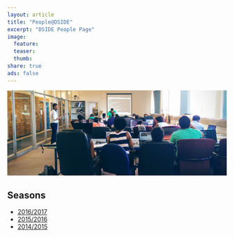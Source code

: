 ```yaml
---
layout: article
title: "People@DSIDE"
excerpt: "DSIDE People Page"
image:
  feature:
  teaser:
  thumb:
share: true
ads: false
---
```

![DSIDE Workshop](/images/dside4wide.jpg)

## Seasons

* [2016/2017](/people/2016-2017)
* [2015/2016](/people/2015-2016/)
* [2014/2015](/people/2014-2015/)
